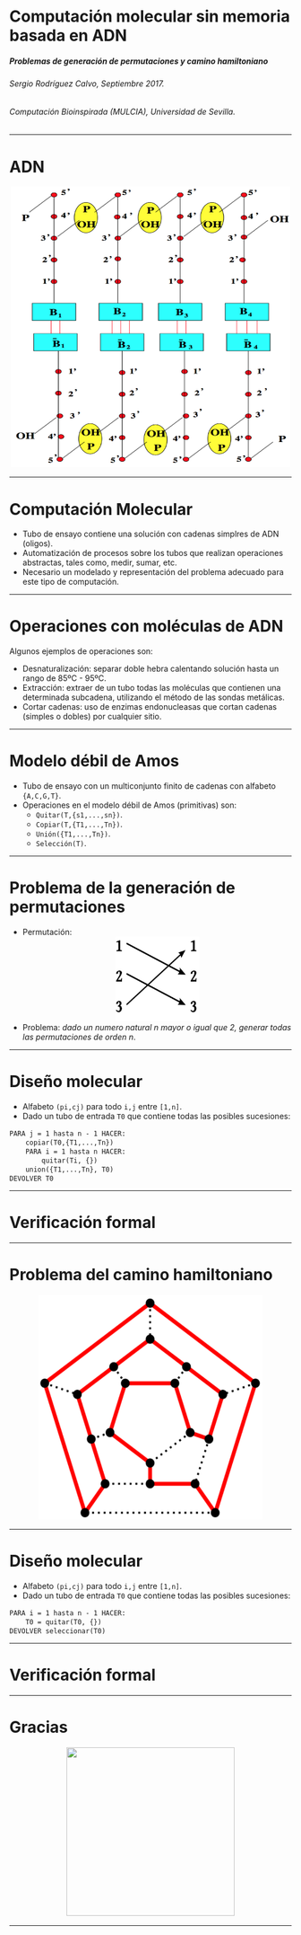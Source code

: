 Computación molecular sin memoria basada en ADN
===

#####  Problemas de generación de permutaciones y camino hamiltoniano

###### Sergio Rodríguez Calvo, Septiembre 2017. 
###### Computación Bioinspirada (MULCIA), Universidad de Sevilla.

---

# ADN

<div style="text-align:center"><img width="500" height="500" src="./images/molecula_adn.png"/></div>

---

# Computación Molecular

- Tubo de ensayo contiene una solución con cadenas simplres de ADN (oligos).
- Automatización de procesos sobre los tubos que realizan operaciones abstractas, tales como, medir, sumar, etc.
- Necesario un modelado y representación del problema adecuado para este tipo de computación.

---

# Operaciones con moléculas de ADN

Algunos ejemplos de operaciones son:

- Desnaturalización: separar doble hebra calentando solución hasta un rango de 85ºC - 95ºC.
- Extracción: extraer de un tubo todas las moléculas que contienen una determinada subcadena, utilizando el método de las sondas metálicas.
- Cortar cadenas: uso de enzimas endonucleasas que cortan cadenas (simples o dobles) por cualquier sitio.

---

# Modelo débil de Amos

- Tubo de ensayo con un multiconjunto finito de cadenas con alfabeto `{A,C,G,T}`.
- Operaciones en el modelo débil de Amos (primitivas) son:
  - `Quitar(T,{s1,...,sn})`.
  - `Copiar(T,{T1,...,Tn})`.
  - `Unión({T1,...,Tn})`.
  - `Selección(T)`.

---

# Problema de la generación de permutaciones

- Permutación: <div style="text-align:center"><img width="150" height="150" src="./images/permutaciones.jpeg"/></div>
- Problema: _dado un numero natural n mayor o igual que 2, generar todas las permutaciones de orden n_.

---

# Diseño molecular

- Alfabeto `(pi,cj)` para todo `i,j` entre `[1,n]`.
- Dado un tubo de entrada `T0` que contiene todas las posibles sucesiones:
```
PARA j = 1 hasta n - 1 HACER:
    copiar(T0,{T1,...,Tn})
    PARA i = 1 hasta n HACER:
        quitar(Ti, {})
    union({T1,...,Tn}, T0)
DEVOLVER T0
```

---

# Verificación formal

---

# Problema del camino hamiltoniano

<div style="text-align:center"><img width="400" height="400" src="./images/hamiltoniano.png"/></div>

---

# Diseño molecular

- Alfabeto `(pi,cj)` para todo `i,j` entre `[1,n]`.
- Dado un tubo de entrada `T0` que contiene todas las posibles sucesiones:
```
PARA i = 1 hasta n - 1 HACER:
    T0 = quitar(T0, {})
DEVOLVER seleccionar(T0)
```

---

# Verificación formal

---

# Gracias

<div style="text-align:center"><img width="300" height="300" src="http://ahoragetafe.es/wp-content/uploads/2016/11/descarga-1.jpg" /></div>

---